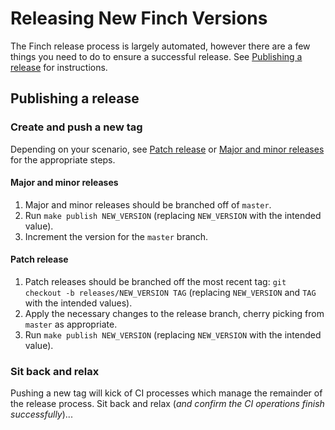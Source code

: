 # Releasing New Finch Versions

The Finch release process is largely automated, however there are a few things you need to do to ensure a successful release. See [Publishing a release](#publishing-a-release) for instructions.

## Publishing a release

### Create and push a new tag
Depending on your scenario, see [Patch release](#patch-release) or [Major and minor releases](#major-and-minor-releases) for the appropriate steps.

#### Major and minor releases
1. Major and minor releases should be branched off of `master`.
1. Run `make publish NEW_VERSION` (replacing `NEW_VERSION` with the intended value).
1. Increment the version for the `master` branch.

#### Patch release
1. Patch releases should be branched off the most recent tag: `git checkout -b releases/NEW_VERSION TAG` (replacing `NEW_VERSION` and `TAG` with the intended values).
1. Apply the necessary changes to the release branch, cherry picking from `master` as appropriate.
1. Run `make publish NEW_VERSION` (replacing `NEW_VERSION` with the intended value).

### Sit back and relax
Pushing a new tag will kick of CI processes which manage the remainder of the release process. Sit back and relax (_and confirm the CI operations finish successfully_)...
